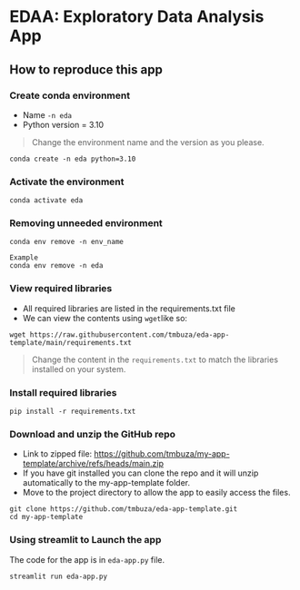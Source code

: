 # EDAA: Exploratory Data Analysis App

## How to reproduce this app

### Create conda environment
- Name `-n eda`
- Python version = 3.10

> Change the environment name and the version as you please.

```
conda create -n eda python=3.10
```

### Activate the environment
```
conda activate eda
```

### Removing unneeded environment 
```
conda env remove -n env_name

Example
conda env remove -n eda
```

### View required libraries
- All required libraries are listed in the requirements.txt file
- We can view the contents using `wget`like so:
```
wget https://raw.githubusercontent.com/tmbuza/eda-app-template/main/requirements.txt
```

> Change the content in the `requirements.txt` to match the libraries installed on your system.

### Install required libraries
```
pip install -r requirements.txt
```

###  Download and unzip the GitHub repo
- Link to zipped file: https://github.com/tmbuza/my-app-template/archive/refs/heads/main.zip
- If you have git installed you can clone the repo and it will unzip automatically to the my-app-template folder.
- Move to the project directory to allow the app to easily access the files.

```
git clone https://github.com/tmbuza/eda-app-template.git
cd my-app-template
```

###  Using streamlit to Launch the app
The code for the app is in `eda-app.py` file.
```
streamlit run eda-app.py
```
